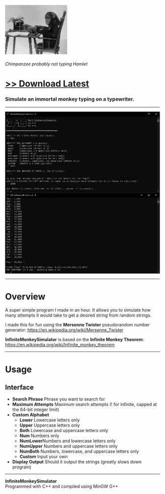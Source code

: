 <img src="assets/images/monkey_typewriter.png" style="width: 40%;">

###### Chimpanzee probably not typing Hamlet

# [<b>>> Download Latest</b>](https://github.com/o7q/InfiniteMonkeySimulator/releases/download/v2.1.1/InfiniteMonkeySimulator.exe)
<h3>Simulate an immortal monkey typing on a typewriter.</h3>

---

<img src="assets/images/program.png">

---

# Overview
A super simple program I made in an hour. It allows you to simulate how many attempts it would take to get a desired string from random strings.

I made this for fun using the <b>Mersenne Twister</b> pseudorandom number generator: https://en.wikipedia.org/wiki/Mersenne_Twister

<b>InfiniteMonkeySimulator</b> is based on the <b>Infinite Monkey Theorem</b>: https://en.wikipedia.org/wiki/Infinite_monkey_theorem

---

# Usage

## <b>Interface</b>
- <b>Search Phrase</b> Phrase you want to search for
- <b>Maximum Attempts</b> Maximum search attempts (! for infinite, capped at the 64-bit integer limit)
- <b>Custom Alphabet</b>
    - <b>Lower</b> Lowercase letters only
    - <b>Upper</b> Uppercase letters only
    - <b>Both</b> Lowercase and uppercase letters only
    - <b>Num</b> Numbers only
    - <b>NumLower</b>Numbers and lowercase letters only
    - <b>NumUpper</b> Numbers and uppercase letters only
    - <b>NumBoth</b> Numbers, lowercase, and uppercase letters only
    - <b>Custom</b> Input your own
- <b>Display Output</b> Should it output the strings (greatly slows down program)

---

<b>InfiniteMonkeySimulator</b> \
Programmed with C++ and compiled using MinGW G++
